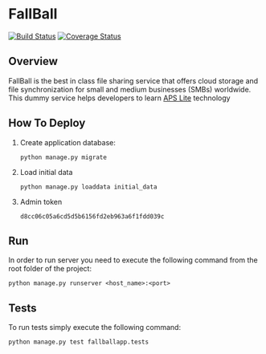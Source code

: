 # FallBall
[![Build Status](https://travis-ci.org/odin-public/fallball-service.svg?branch=master)](https://travis-ci.org/odin-public/fallball-service)
[![Coverage Status](https://coveralls.io/repos/github/odin-public/fallball-service/badge.svg?branch=master)](https://coveralls.io/github/odin-public/fallball-service?branch=master)

## Overview
FallBall is the best in class file sharing service that offers cloud storage and file synchronization for small and medium businesses (SMBs) worldwide.
This dummy service helps developers to learn [APS Lite](http://aps.odin.com) technology 

## How To Deploy
1. Create application database:
    ```
    python manage.py migrate
    ```
2. Load initial data
    ```
    python manage.py loaddata initial_data
    ```
3. Admin token
    ```
    d8cc06c05a6cd5d5b6156fd2eb963a6f1fdd039c
    ```

## Run
In order to run server you need to execute the following command from the root folder of the project:

```
python manage.py runserver <host_name>:<port>
```

## Tests
To run tests simply execute the following command:

```
python manage.py test fallballapp.tests
```
